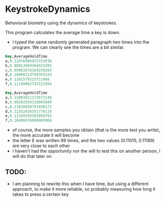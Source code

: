 # KeystrokeDynamics
Behavioral biometry using the dynamics of keystrokes.

This program calculates the average time a key is down.

- I typed the same randomly generated paragraph two times into the program. We can clearly see the times are a bit similar.
```sql
Key,AverageHoldTime
a,0.12036086453331836
b,0.08013860384623205
c,0.09903676169259203
d,0.10900113799355243
e,0.1101579223711466
f,0.11149962743123366
```

```sql
Key,AverageHoldTime
a,0.12003011173672146
b,0.09202059110005689
c,0.11838650703430172
d,0.11552436351776116
e,0.11189294583869702
f,0.10400636990865066
```

- of course, the more samples you obtain (that is the more text you write), the more accurate it will become
- the letter E was written 99 times, and the two values (0.11015, 0.11189) are very close to each other
- I haven't had the opportunity nor the will to test this on another person, I will do that later on

## TODO:
- I am planning to rewrite this when I have time, but using a different approach, to make it more reliable, so probably measuring how long it takes to press a certain key